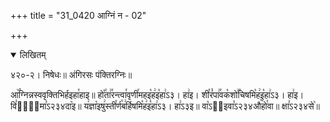 +++
title = "31_0420 आग्निं न - 02"

+++
<details open><summary>लिखितम्</summary>

४२०-२। निषेधः॥ अंगिरसः पंक्तिरग्निः॥

आ꣥꣯ग्निन्नस्ववृक्तिभिर्हइहा꣯हाइ॥ हो꣡꣯ता꣢꣯रन्त्वा꣯वृणी꣯महइ꣡ह꣢इ꣡हा꣢ऽ३। हा꣢इ। शी꣯रं꣡पा꣢꣯वक꣡शो꣢꣯चिषमि꣡ह꣢इ꣡हा꣢ऽ३। हा꣢इ। वि꣣वो꣢᳐मा꣣ऽ२३४दा꣥इ॥ य꣢ज्ञा꣡इषु꣢स्ती꣯र्ण꣡ब꣢र्हिषमि꣡ह꣢इ꣡हा꣢ऽ३। हा꣢ऽ३इ॥ वा꣡ऽ२᳐इवा꣣ऽ२३४औ꣥꣯हो꣯वा॥ क्षा꣣ऽ२३४से꣥॥
</details>
